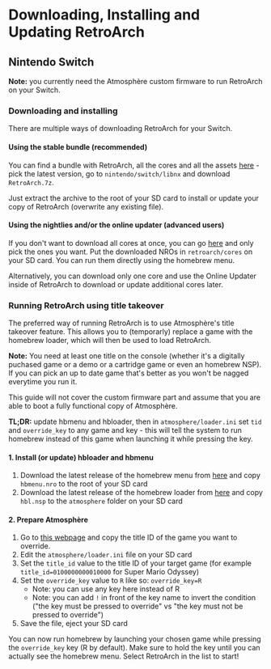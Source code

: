 # Downloading, Installing and Updating RetroArch

## Nintendo Switch

**Note:** you currently need the Atmosphère custom firmware to run RetroArch on your Switch.

### Downloading and installing

There are multiple ways of downloading RetroArch for your Switch.

#### Using the stable bundle (recommended)

You can find a bundle with RetroArch, all the cores and all the assets [here](https://buildbot.libretro.com/stable/) - pick the latest version, go to `nintendo/switch/libnx` and download `RetroArch.7z`.

Just extract the archive to the root of your SD card to install or update your copy of RetroArch (overwrite any existing file).

#### Using the nightlies and/or the online updater (advanced users)

If you don't want to download all cores at once, you can go [here](https://buildbot.libretro.com/nightly/nintendo/switch/libnx/latest/) and only pick the ones you want. Put the downloaded NROs in `retroarch/cores` on your SD card. You can run them directly using the homebrew menu.

Alternatively, you can download only one core and use the Online Updater inside of RetroArch to download or update additional cores later.

### Running RetroArch using title takeover

The preferred way of running RetroArch is to use Atmosphère's title takeover feature. This allows you to (temporarly) replace a game with the homebrew loader, which will then be used to load RetroArch.

**Note:** You need at least one title on the console (whether it's a digitally puchased game or a demo or a cartridge game or even an homebrew NSP). If you can pick an up to date game that's better as you won't be nagged everytime you run it.

This guide will not cover the custom firmware part and assume that you are able to boot a fully functional copy of Atmosphère.

**TL;DR:** update hbmenu and hbloader, then in `atmosphere/loader.ini` set `tid` and `override_key` to any game and key - this will tell the system to run homebrew instead of this game when launching it while pressing the key.

#### 1. Install (or update) hbloader and hbmenu

1. Download the latest release of the homebrew menu from [here](https://github.com/switchbrew/nx-hbmenu/releases) and copy `hbmenu.nro` to the root of your SD card
2. Download the latest release of the homebrew loader from [here](https://github.com/switchbrew/nx-hbloader/releases) and copy `hbl.nsp` to the `atmosphere` folder on your SD card

#### 2. Prepare Atmosphère

1. Go to [this webpage](https://switchbrew.org/wiki/Title_list/Games) and copy the title ID of the game you want to override.
2. Edit the `atmosphere/loader.ini` file on your SD card
3. Set the `title_id` value to the title ID of your target game (for example `title_id=0100000000010000` for Super Mario Odyssey)
4. Set the `override_key` value to `R` like so: `override_key=R`
    * Note: you can use any key here instead of R
    * Note: you can add `!` in front of the key name to invert the condition ("the key must be pressed to override" vs "the key must not be pressed to override")
5. Save the file, eject your SD card

You can now run homebrew by launching your chosen game while pressing the `override_key` key (R by default). Make sure to hold the key until you can actually see the homebrew menu. Select RetroArch in the list to start!
